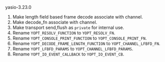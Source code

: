 yasio-3.23.0
1. Make length field based frame decode associate with channel.
2. Make decode_fn associate with channel.
3. Make transport send,flush as ```private``` for internal use.
4. Rename ```YOPT_RESOLV_FUNCTION``` to ```YOPT_RESOLV_FN```.
5. Rename ```YOPT_CONSOLE_PRINT_FUNCTION``` to ```YOPT_CONSOLE_PRINT_FN```.
6. Rename ```YOPT_DECODE_FRAME_LENGTH_FUNCTION``` to ```YOPT_CHANNEL_LFBFD_FN```.
7. Rename ```YOPT_LFBFD_PARAMS``` to ```YOPT_CHANNEL_LFBFD_PARAMS```.
8. Rename ```YOPT_IO_EVENT_CALLBACK``` to ```YOPT_IO_EVENT_CB```.
